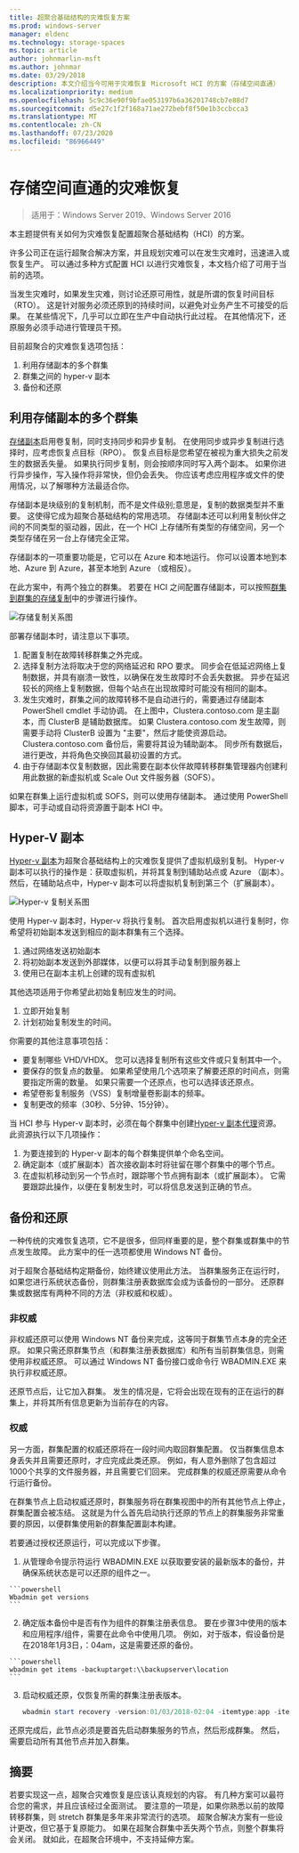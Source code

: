 ```yaml
---
title: 超聚合基础结构的灾难恢复方案
ms.prod: windows-server
manager: eldenc
ms.technology: storage-spaces
ms.topic: article
author: johnmarlin-msft
ms.author: johnmar
ms.date: 03/29/2018
description: 本文介绍当今可用于灾难恢复 Microsoft HCI 的方案（存储空间直通）
ms.localizationpriority: medium
ms.openlocfilehash: 5c9c36e90f9bfae053197b6a36201748cb7e88d7
ms.sourcegitcommit: d5e27c1f2f168a71ae272bebf8f50e1b3ccbcca3
ms.translationtype: MT
ms.contentlocale: zh-CN
ms.lasthandoff: 07/23/2020
ms.locfileid: "86966449"
---
```

# <a name="disaster-recovery-with-storage-spaces-direct"></a>存储空间直通的灾难恢复

> 适用于：Windows Server 2019、Windows Server 2016

本主题提供有关如何为灾难恢复配置超聚合基础结构（HCI）的方案。

许多公司正在运行超聚合解决方案，并且规划灾难可以在发生灾难时，迅速进入或恢复生产。 可以通过多种方式配置 HCI 以进行灾难恢复，本文档介绍了可用于当前的选项。

当发生灾难时，如果发生灾难，则讨论还原可用性，就是所谓的恢复时间目标（RTO）。 这是针对服务必须还原到的持续时间，以避免对业务产生不可接受的后果。 在某些情况下，几乎可以立即在生产中自动执行此过程。 在其他情况下，还原服务必须手动进行管理员干预。

目前超聚合的灾难恢复选项包括：

1. 利用存储副本的多个群集
2. 群集之间的 hyper-v 副本
3. 备份和还原

## <a name="multiple-clusters-utilizing-storage-replica"></a>利用存储副本的多个群集

[存储副本](../storage-replica/storage-replica-overview.md)启用卷复制，同时支持同步和异步复制。 在使用同步或异步复制进行选择时，应考虑恢复点目标（RPO）。 恢复点目标是您希望在被视为重大损失之前发生的数据丢失量。 如果执行同步复制，则会按顺序同时写入两个副本。 如果你进行异步操作，写入操作将非常快，但仍会丢失。 你应该考虑应用程序或文件的使用情况，以了解哪种方法最适合你。

存储副本是块级别的复制机制，而不是文件级别;意思是，复制的数据类型并不重要。 这使得它成为超聚合基础结构的常用选项。 存储副本还可以利用复制伙伴之间的不同类型的驱动器，因此，在一个 HCI 上存储所有类型的存储空间，另一个类型存储在另一台上存储完全正常。 

存储副本的一项重要功能是，它可以在 Azure 和本地运行。 你可以设置本地到本地、Azure 到 Azure，甚至本地到 Azure （或相反）。

在此方案中，有两个独立的群集。 若要在 HCI 之间配置存储副本，可以按照[群集到群集的存储复制](../storage-replica/cluster-to-cluster-storage-replication.md)中的步骤进行操作。

![存储复制关系图](media/storage-spaces-direct-disaster-recovery/Disaster-Recovery-Figure1.png)

部署存储副本时，请注意以下事项。 

1.    配置复制在故障转移群集之外完成。 
2.    选择复制方法将取决于您的网络延迟和 RPO 要求。 同步会在低延迟网络上复制数据，并具有崩溃一致性，以确保在发生故障时不会丢失数据。 异步在延迟较长的网络上复制数据，但每个站点在出现故障时可能没有相同的副本。 
3.    发生灾难时，群集之间的故障转移不是自动进行的，需要通过存储副本 PowerShell cmdlet 手动协调。 在上图中，Clustera.contoso.com 是主副本，而 ClusterB 是辅助数据库。 如果 Clustera.contoso.com 发生故障，则需要手动将 ClusterB 设置为 "主要"，然后才能使资源启动。 Clustera.contoso.com 备份后，需要将其设为辅助副本。 同步所有数据后，进行更改，并将角色交换回其最初设置的方式。
4.    由于存储副本仅复制数据，因此需要在副本伙伴故障转移群集管理器内创建利用此数据的新虚拟机或 Scale Out 文件服务器（SOFS）。

如果在群集上运行虚拟机或 SOFS，则可以使用存储副本。 通过使用 PowerShell 脚本，可手动或自动将资源置于副本 HCI 中。

## <a name="hyper-v-replica"></a>Hyper-V 副本

[Hyper-v 副本](../../virtualization/hyper-v/manage/set-up-hyper-v-replica.md)为超聚合基础结构上的灾难恢复提供了虚拟机级别复制。 Hyper-v 副本可以执行的操作是：获取虚拟机，并将其复制到辅助站点或 Azure （副本）。 然后，在辅助站点中，Hyper-v 副本可以将虚拟机复制到第三个（扩展副本）。

![Hyper-v 复制关系图](media/storage-spaces-direct-disaster-recovery/Disaster-Recovery-Figure2.png)

使用 Hyper-v 副本时，Hyper-v 将执行复制。 首次启用虚拟机以进行复制时，你希望将初始副本发送到相应的副本群集有三个选择。

1.    通过网络发送初始副本
2.    将初始副本发送到外部媒体，以便可以将其手动复制到服务器上
3.    使用已在副本主机上创建的现有虚拟机

其他选项适用于你希望此初始复制应发生的时间。

1.    立即开始复制
2.    计划初始复制发生的时间。 

你需要的其他注意事项包括：

- 要复制哪些 VHD/VHDX。 您可以选择复制所有这些文件或只复制其中一个。
- 要保存的恢复点的数量。 如果希望使用几个选项来了解要还原的时间点，则需要指定所需的数量。 如果只需要一个还原点，也可以选择该还原点。
- 希望卷影复制服务（VSS）复制增量卷影副本的频率。
- 复制更改的频率（30秒、5分钟、15分钟）。

当 HCI 参与 Hyper-v 副本时，必须在每个群集中创建[Hyper-v 副本代理](https://techcommunity.microsoft.com/t5/virtualization/bg-p/Virtualization)资源。 此资源执行以下几项操作：

1.    为要连接到的 Hyper-v 副本的每个群集提供单个命名空间。
2.    确定副本（或扩展副本）首次接收副本时将驻留在哪个群集中的哪个节点。
3.    在虚拟机移动到另一个节点时，跟踪哪个节点拥有副本（或扩展副本）。 它需要跟踪此操作，以便在复制发生时，可以将信息发送到正确的节点。

## <a name="backup-and-restore"></a>备份和还原

一种传统的灾难恢复选项，它不是很多，但同样重要的是，整个群集或群集中的节点发生故障。 此方案中的任一选项都使用 Windows NT 备份。 

对于超聚合基础结构定期备份，始终建议使用此方法。 当群集服务正在运行时，如果您进行系统状态备份，则群集注册表数据库会成为该备份的一部分。 还原群集或数据库有两种不同的方法（非权威和权威）。

### <a name="non-authoritative"></a>非权威

非权威还原可以使用 Windows NT 备份来完成，这等同于群集节点本身的完全还原。 如果只需还原群集节点（和群集注册表数据库）和所有当前群集信息，则需使用非权威还原。 可以通过 Windows NT 备份接口或命令行 WBADMIN.EXE 来执行非权威还原。

还原节点后，让它加入群集。 发生的情况是，它将会出现在现有的正在运行的群集上，并将其所有信息更新为当前存在的内容。

### <a name="authoritative"></a>权威

另一方面，群集配置的权威还原将在一段时间内取回群集配置。 仅当群集信息本身丢失并且需要还原时，才应完成此类还原。 例如，有人意外删除了包含超过1000个共享的文件服务器，并且需要它们回来。 完成群集的权威还原需要从命令行运行备份。

在群集节点上启动权威还原时，群集服务将在群集视图中的所有其他节点上停止，群集配置会被冻结。 这就是为什么首先启动执行还原的节点上的群集服务非常重要的原因，以便群集使用新的群集配置副本构建。

若要通过授权还原运行，可以完成以下步骤。

1.    从管理命令提示符运行 WBADMIN.EXE 以获取要安装的最新版本的备份，并确保系统状态是可以还原的组件之一。

    ```powershell
    Wbadmin get versions
    ```

2.    确定版本备份中是否有作为组件的群集注册表信息。 要在步骤3中使用的版本和应用程序/组件，需要在此命令中使用几项。 例如，对于版本，假设备份是在2018年1月3日，：04am，这是需要还原的备份。

    ```powershell
    wbadmin get items -backuptarget:\\backupserver\location
    ```

3.  启动权威还原，仅恢复所需的群集注册表版本。 

    ```powershell
    wbadmin start recovery -version:01/03/2018-02:04 -itemtype:app -items:cluster
    ```

还原完成后，此节点必须是要首先启动群集服务的节点，然后形成群集。 然后，需要启动所有其他节点并加入群集。

## <a name="summary"></a>摘要 

若要实现这一点，超聚合灾难恢复是应该认真规划的内容。 有几种方案可以最符合您的需求，并且应该经过全面测试。 要注意的一项是，如果你熟悉以前的故障转移群集，则 stretch 群集是多年来非常流行的选项。 超聚合解决方案有一些设计更改，但它基于复原能力。 如果在超聚合群集中丢失两个节点，则整个群集将会关闭。 就如此，在超聚合环境中，不支持延伸方案。
